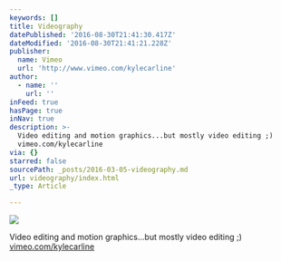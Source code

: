 ```yaml
---
keywords: []
title: Videography
datePublished: '2016-08-30T21:41:30.417Z'
dateModified: '2016-08-30T21:41:21.228Z'
publisher:
  name: Vimeo
  url: 'http://www.vimeo.com/kylecarline'
author:
  - name: ''
    url: ''
inFeed: true
hasPage: true
inNav: true
description: >-
  Video editing and motion graphics...but mostly video editing ;)
  vimeo.com/kylecarline
via: {}
starred: false
sourcePath: _posts/2016-03-05-videography.md
url: videography/index.html
_type: Article

---
```

![](https://s3-us-west-2.amazonaws.com/the-grid-img/p/32c7b23787ccb5e30c4f1c6865ecd5942fc0d839.jpg)

Video editing and motion graphics...but mostly video editing ;) [vimeo.com/kylecarline][0]

[0]: http://www.vimeo.com/kylecarline